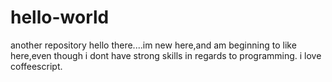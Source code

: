 # hello-world
another repository
hello there....im new here,and am beginning to like here,even though i dont have strong skills in regards to programming.
i love coffeescript.
